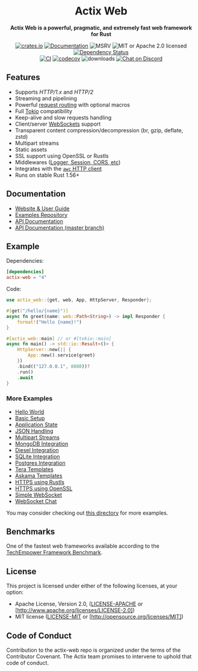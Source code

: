 <div align="center">
  <h1>Actix Web</h1>
  <p>
    <strong>Actix Web is a powerful, pragmatic, and extremely fast web framework for Rust</strong>
  </p>
  <p>

[![crates.io](https://img.shields.io/crates/v/actix-web?label=latest)](https://crates.io/crates/actix-web)
[![Documentation](https://docs.rs/actix-web/badge.svg?version=4.1.0)](https://docs.rs/actix-web/4.1.0)
![MSRV](https://img.shields.io/badge/rustc-1.56+-ab6000.svg)
![MIT or Apache 2.0 licensed](https://img.shields.io/crates/l/actix-web.svg)
[![Dependency Status](https://deps.rs/crate/actix-web/4.1.0/status.svg)](https://deps.rs/crate/actix-web/4.1.0)
<br />
[![CI](https://github.com/actix/actix-web/actions/workflows/ci.yml/badge.svg)](https://github.com/actix/actix-web/actions/workflows/ci.yml)
[![codecov](https://codecov.io/gh/actix/actix-web/branch/master/graph/badge.svg)](https://codecov.io/gh/actix/actix-web)
![downloads](https://img.shields.io/crates/d/actix-web.svg)
[![Chat on Discord](https://img.shields.io/discord/771444961383153695?label=chat&logo=discord)](https://discord.gg/NWpN5mmg3x)

  </p>
</div>

## Features

- Supports _HTTP/1.x_ and _HTTP/2_
- Streaming and pipelining
- Powerful [request routing](https://actix.rs/docs/url-dispatch/) with optional macros
- Full [Tokio](https://tokio.rs) compatibility
- Keep-alive and slow requests handling
- Client/server [WebSockets](https://actix.rs/docs/websockets/) support
- Transparent content compression/decompression (br, gzip, deflate, zstd)
- Multipart streams
- Static assets
- SSL support using OpenSSL or Rustls
- Middlewares ([Logger, Session, CORS, etc](https://actix.rs/docs/middleware/))
- Integrates with the [`awc` HTTP client](https://docs.rs/awc/)
- Runs on stable Rust 1.56+

## Documentation

- [Website & User Guide](https://actix.rs)
- [Examples Repository](https://github.com/actix/examples)
- [API Documentation](https://docs.rs/actix-web)
- [API Documentation (master branch)](https://actix.rs/actix-web/actix_web)

## Example

Dependencies:

```toml
[dependencies]
actix-web = "4"
```

Code:

```rust
use actix_web::{get, web, App, HttpServer, Responder};

#[get("/hello/{name}")]
async fn greet(name: web::Path<String>) -> impl Responder {
    format!("Hello {name}!")
}

#[actix_web::main] // or #[tokio::main]
async fn main() -> std::io::Result<()> {
    HttpServer::new(|| {
        App::new().service(greet)
    })
    .bind(("127.0.0.1", 8080))?
    .run()
    .await
}
```

### More Examples

- [Hello World](https://github.com/actix/examples/tree/master/basics/hello-world)
- [Basic Setup](https://github.com/actix/examples/tree/master/basics/basics)
- [Application State](https://github.com/actix/examples/tree/master/basics/state)
- [JSON Handling](https://github.com/actix/examples/tree/master/json/json)
- [Multipart Streams](https://github.com/actix/examples/tree/master/forms/multipart)
- [MongoDB Integration](https://github.com/actix/examples/tree/master/databases/mongodb)
- [Diesel Integration](https://github.com/actix/examples/tree/master/databases/diesel)
- [SQLite Integration](https://github.com/actix/examples/tree/master/databases/sqlite)
- [Postgres Integration](https://github.com/actix/examples/tree/master/databases/postgres)
- [Tera Templates](https://github.com/actix/examples/tree/master/templating/tera)
- [Askama Templates](https://github.com/actix/examples/tree/master/templating/askama)
- [HTTPS using Rustls](https://github.com/actix/examples/tree/master/https-tls/rustls)
- [HTTPS using OpenSSL](https://github.com/actix/examples/tree/master/https-tls/openssl)
- [Simple WebSocket](https://github.com/actix/examples/tree/master/websockets)
- [WebSocket Chat](https://github.com/actix/examples/tree/master/websockets/chat)

You may consider checking out [this directory](https://github.com/actix/examples/tree/master) for more examples.

## Benchmarks

One of the fastest web frameworks available according to the [TechEmpower Framework Benchmark](https://www.techempower.com/benchmarks/#section=data-r20&test=composite).

## License

This project is licensed under either of the following licenses, at your option:

- Apache License, Version 2.0, ([LICENSE-APACHE](LICENSE-APACHE) or [http://www.apache.org/licenses/LICENSE-2.0])
- MIT license ([LICENSE-MIT](LICENSE-MIT) or [http://opensource.org/licenses/MIT])

## Code of Conduct

Contribution to the actix-web repo is organized under the terms of the Contributor Covenant. The Actix team promises to intervene to uphold that code of conduct.
